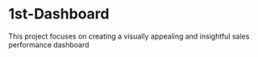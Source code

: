 # 1st-Dashboard
This project focuses on creating a visually appealing and insightful sales performance dashboard 
